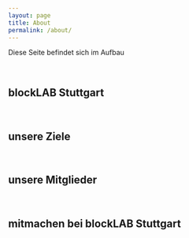 ```yaml
---
layout: page
title: About
permalink: /about/
---
```


Diese Seite befindet sich im Aufbau

<br>

## blockLAB Stuttgart

<br>

## unsere Ziele

<br>

## unsere Mitglieder

<br>

## mitmachen bei blockLAB Stuttgart
